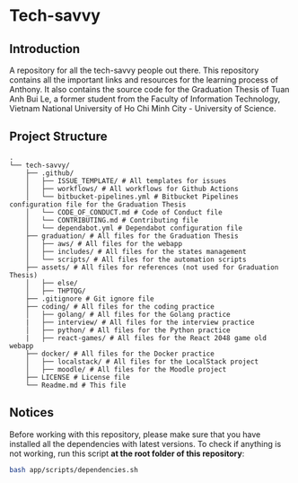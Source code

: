 # Tech-savvy

## Introduction

A repository for all the tech-savvy people out there. This repository contains all the important links and resources for the learning process of Anthony. It also contains the source code for the Graduation Thesis of Tuan Anh Bui Le, a former student
from the Faculty of Information Technology, Vietnam National University of Ho Chi Minh City - University of Science.

## Project Structure

```
.
└── tech-savvy/
    ├── .github/
    │   ├── ISSUE_TEMPLATE/ # All templates for issues
    │   ├── workflows/ # All workflows for Github Actions
    │   └── bitbucket-pipelines.yml # Bitbucket Pipelines configuration file for the Graduation Thesis
    │   └── CODE_OF_CONDUCT.md # Code of Conduct file
    │   └── CONTRIBUTING.md # Contributing file
    │   └── dependabot.yml # Dependabot configuration file
    ├── graduation/ # All files for the Graduation Thesis
    │   ├── aws/ # All files for the webapp
    │   ├── includes/ # All files for the states management
    │   └── scripts/ # All files for the automation scripts
    ├── assets/ # All files for references (not used for Graduation Thesis)
    │   ├── else/
    │   ├── THPTQG/
    ├── .gitignore # Git ignore file
    ├── coding/ # All files for the coding practice
    │   ├── golang/ # All files for the Golang practice
    |   ├── interview/ # All files for the interview practice
    │   ├── python/ # All files for the Python practice
    |   ├── react-games/ # All files for the React 2048 game old webapp
    ├── docker/ # All files for the Docker practice
    │   ├── localstack/ # All files for the LocalStack project
    │   ├── moodle/ # All files for the Moodle project
    ├── LICENSE # License file
    └── Readme.md # This file
```

## Notices

Before working with this repository, please make sure that you have installed all the
dependencies with latest versions. To check if anything is not working,
run this script **at the root folder of this repository**:

```bash
bash app/scripts/dependencies.sh
```
